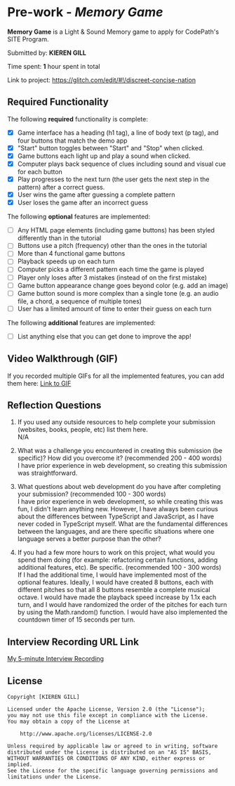 # Pre-work - *Memory Game*

**Memory Game** is a Light & Sound Memory game to apply for CodePath's SITE Program. 

Submitted by: **KIEREN GILL**

Time spent: **1** hour spent in total

Link to project: https://glitch.com/edit/#!/discreet-concise-nation

## Required Functionality

The following **required** functionality is complete:

* [x] Game interface has a heading (h1 tag), a line of body text (p tag), and four buttons that match the demo app
* [x] "Start" button toggles between "Start" and "Stop" when clicked. 
* [x] Game buttons each light up and play a sound when clicked. 
* [x] Computer plays back sequence of clues including sound and visual cue for each button
* [x] Play progresses to the next turn (the user gets the next step in the pattern) after a correct guess. 
* [x] User wins the game after guessing a complete pattern
* [x] User loses the game after an incorrect guess

The following **optional** features are implemented:

* [ ] Any HTML page elements (including game buttons) has been styled differently than in the tutorial
* [ ] Buttons use a pitch (frequency) other than the ones in the tutorial
* [ ] More than 4 functional game buttons
* [ ] Playback speeds up on each turn
* [ ] Computer picks a different pattern each time the game is played
* [ ] Player only loses after 3 mistakes (instead of on the first mistake)
* [ ] Game button appearance change goes beyond color (e.g. add an image)
* [ ] Game button sound is more complex than a single tone (e.g. an audio file, a chord, a sequence of multiple tones)
* [ ] User has a limited amount of time to enter their guess on each turn

The following **additional** features are implemented:

- [ ] List anything else that you can get done to improve the app!

## Video Walkthrough (GIF)

If you recorded multiple GIFs for all the implemented features, you can add them here:
[Link to GIF](https://imgur.com/a/vCgSoDI.gif)

## Reflection Questions
1. If you used any outside resources to help complete your submission (websites, books, people, etc) list them here. <br />
N/A

2. What was a challenge you encountered in creating this submission (be specific)? How did you overcome it? (recommended 200 - 400 words) <br />
I have prior experience in web development, so creating this submission was straightforward.

3. What questions about web development do you have after completing your submission? (recommended 100 - 300 words) <br />
I have prior experience in web development, so while creating this was fun, I didn't learn anything new. However, I have always been curious about the differences between TypeScript and JavaScript, as I have never coded in TypeScript myself. What are the fundamental differences between the languages, and are there specific situations where one language serves a better purpose than the other?

4. If you had a few more hours to work on this project, what would you spend them doing (for example: refactoring certain functions, adding additional features, etc). Be specific. (recommended 100 - 300 words) <br />
If I had the additional time, I would have implemented most of the optional features. Ideally, I would have created 8 buttons, each with different pitches so that all 8 buttons resemble a complete musical octave. I would have made the playback speed increase by 1.1x each turn, and I would have randomized the order of the pitches for each turn by using the Math.random() function. I would have also implemented the countdown timer of 15 seconds per turn.


## Interview Recording URL Link

[My 5-minute Interview Recording](your-link-here)


## License

    Copyright [KIEREN GILL]

    Licensed under the Apache License, Version 2.0 (the "License");
    you may not use this file except in compliance with the License.
    You may obtain a copy of the License at

        http://www.apache.org/licenses/LICENSE-2.0

    Unless required by applicable law or agreed to in writing, software
    distributed under the License is distributed on an "AS IS" BASIS,
    WITHOUT WARRANTIES OR CONDITIONS OF ANY KIND, either express or implied.
    See the License for the specific language governing permissions and
    limitations under the License.

